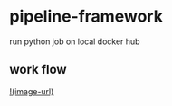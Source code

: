 # pipeline-framework
run python job on local docker hub  
## work flow 
[!(image-url)](https://docs.google.com/drawings/d/1my2jYG2G98_kwXLJVH3NfaiMcoKE812IHYNR8RHb_Uw/edit?usp=sharing)
